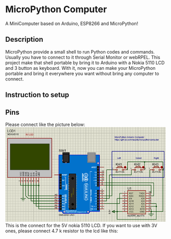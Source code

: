 # MicroPython Computer
A MiniComputer based on Arduino, ESP8266 and MicroPython!

## Description
MicroPython provide a small shell to run Python codes and commands. Usually you have to connect to it through Serial Monitor or webRPEL. This project make that shell portable by bring it to Arduino with a Nokia 5110 LCD and 3 button as keyboard. With it, now you can make your MicroPython portable and bring it everywhere you want without bring any computer to connect.

## Instruction to setup

## Pins
Please connect like the picture below:
![alt](https://raw.githubusercontent.com/raspiduino/upythoncomputer/master/pinout.PNG)
This is the connect for the 5V nokia 5110 LCD. If you want to use with 3V ones, please connect 4.7 k resistor to the lcd like this:
